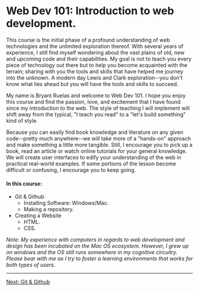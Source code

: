 # Web Dev 101: Introduction to web development.
This course is the initial phase of a profound understanding of web
technologies and the unlimited exploration thereof. With several years
of experience, I still find myself wondering about the vast plains of
old, new and upcoming code and their capabilities. My goal is not to teach
you every piece of technology out there but to help you become acquainted 
with the terrain; sharing with you the tools and skills that have helped 
me journey into the unknown. A modern day Lewis and Clark exploration--you don't know 
what lies ahead but you will have the tools and skills to succeed.

My name is Bryant Ruelas and welcome to Web Dev 101. I hope you enjoy this
course and find the passion, love, and excitement that I have found since 
my introduction to the web. The style of teaching I will implement will shift 
away from the typical, "I teach you read" to a "let's build something" kind of style. 

Because you can easily find book knowledge and literature on any given 
code--pretty much anywhere--we will take more of a "hands-on" approach 
and make something a little more tangible. Still, I encourage you to pick 
up a book, read an article or watch online tutorials for your general knowledge.
We will create user interfaces to edify your understanding of the web 
in practical real-world examples. If some portions of the lesson become difficult 
or confusing, I encourage you to keep going. 

#### In this course:

- Git & Github
  - Installing Software: Windows/Mac.
  - Making a repository.
- Creating a Website
  - HTML.
  - CSS.

*Note: My experience with computers in regards to web development and design
has been incubated on the Mac OS ecosystem. However, I grew up on windows
and the OS still runs somewhere in my cognitive circuitry. Please bear with me as I
try to foster a learning environments that works for both types of users.*


---

[Next: Git & Github](./WD101.1-InitialSetup/Git&Github.md)

